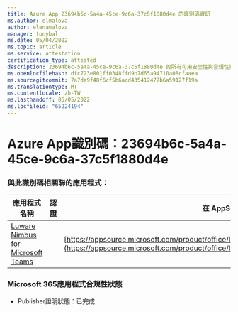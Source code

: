 ```yaml
---
title: Azure App 23694b6c-5a4a-45ce-9c6a-37c5f1880d4e 的識別碼資訊
ms.author: elmalova
author: elenamalova
manager: tonybal
ms.date: 05/04/2022
ms.topic: article
ms.service: attestation
certification_type: attested
description: 23694b6c-5a4a-45ce-9c6a-37c5f1880d4e 的所有可用安全性與合規性資訊。
ms.openlocfilehash: dfc723e801ff0348ffd9b7d65a94710a08cfaaea
ms.sourcegitcommit: 7a7de9f48f6cf5b6acd435412477b6a59127f19a
ms.translationtype: MT
ms.contentlocale: zh-TW
ms.lasthandoff: 05/05/2022
ms.locfileid: "65224194"
---
```

# <a name="azure-app-id-23694b6c-5a4a-45ce-9c6a-37c5f1880d4e"></a>Azure App識別碼：23694b6c-5a4a-45ce-9c6a-37c5f1880d4e


### <a name="apps-associated-with-this-id"></a>與此識別碼相關聯的應用程式：
| **應用程式名稱** | **認證** | **在 AppSource 中檢視** |
|--------------|---------------|-----------------------|
| [Luware Nimbus for Microsoft Teams](../forward/luwareagzurich.advanced_routing_azure_marketplace.md) |  | [https://appsource.microsoft.com/product/office/luwareagzurich.advanced_routing_azure_marketplace](https://appsource.microsoft.com/product/office/luwareagzurich.advanced_routing_azure_marketplace) |

### <a name="microsoft-365-app-compliance-status"></a>Microsoft 365應用程式合規性狀態
- Publisher證明狀態：已完成
